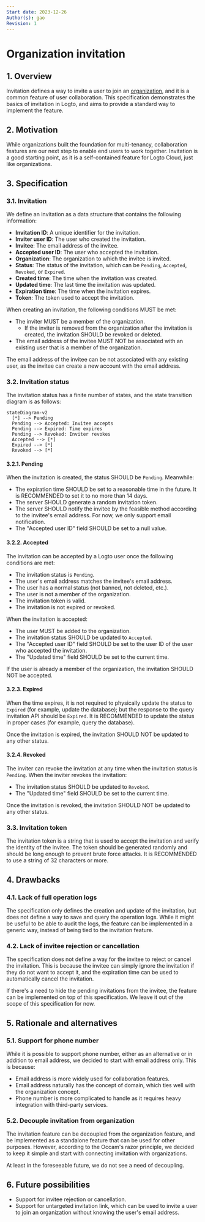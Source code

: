 ```yaml
---
Start date: 2023-12-26
Author(s): gao
Revision: 1
---
```


# Organization invitation

## 1. Overview

Invitation defines a way to invite a user to join an [organization](./0001-organization.md), and it is a common feature of user collaboration. This specification demonstrates the basics of invitation in Logto, and aims to provide a standard way to implement the feature.

## 2. Motivation

While organizations built the foundation for multi-tenancy, collaboration features are our next step to enable end users to work together. Invitation is a good starting point, as it is a self-contained feature for Logto Cloud, just like organizations.

## 3. Specification

### 3.1. Invitation

We define an invitation as a data structure that contains the following information:

- **Invitation ID**: A unique identifier for the invitation.
- **Inviter user ID**: The user who created the invitation.
- **Invitee**: The email address of the invitee.
- **Accepted user ID**: The user who accepted the invitation.
- **Organization**: The organization to which the invitee is invited.
- **Status**: The status of the invitation, which can be `Pending`, `Accepted`, `Revoked`, or `Expired`.
- **Created time**: The time when the invitation was created.
- **Updated time**: The last time the invitation was updated.
- **Expiration time**: The time when the invitation expires.
- **Token**: The token used to accept the invitation.

When creating an invitation, the following conditions MUST be met:

- The inviter MUST be a member of the organization.
  - If the inviter is removed from the organization after the invitation is created, the invitation SHOULD be revoked or deleted.
- The email address of the invitee MUST NOT be associated with an existing user that is a member of the organization.

The email address of the invitee can be not associated with any existing user, as the invitee can create a new account with the email address.

### 3.2. Invitation status

The invitation status has a finite number of states, and the state transition diagram is as follows:

```mermaid
stateDiagram-v2
  [*] --> Pending
  Pending --> Accepted: Invitee accepts
  Pending --> Expired: Time expires
  Pending --> Revoked: Inviter revokes
  Accepted --> [*]
  Expired --> [*]
  Revoked --> [*]
```

#### 3.2.1. Pending

When the invitation is created, the status SHOULD be `Pending`. Meanwhile:

- The expiration time SHOULD be set to a reasonable time in the future. It is RECOMMENDED to set it to no more than 14 days.
- The server SHOULD generate a random invitation token.
- The server SHOULD notify the invitee by the feasible method according to the invitee's email address. For now, we only support email notification.
- The "Accepted user ID" field SHOULD be set to a null value.

#### 3.2.2. Accepted

The invitation can be accepted by a Logto user once the following conditions are met:

- The invitation status is `Pending`.
- The user's email address matches the invitee's email address.
- The user has a normal status (not banned, not deleted, etc.).
- The user is not a member of the organization.
- The invitation token is valid.
- The invitation is not expired or revoked.

When the invitation is accepted:

- The user MUST be added to the organization.
- The invitation status SHOULD be updated to `Accepted`.
- The "Accepted user ID" field SHOULD be set to the user ID of the user who accepted the invitation.
- The "Updated time" field SHOULD be set to the current time.

If the user is already a member of the organization, the invitation SHOULD NOT be accepted.

#### 3.2.3. Expired

When the time expires, it is not required to physically update the status to `Expired` (for example, update the database); but the response to the query invitation API should be `Expired`. It is RECOMMENDED to update the status in proper cases (for example, query the database).

Once the invitation is expired, the invitation SHOULD NOT be updated to any other status.

#### 3.2.4. Revoked

The inviter can revoke the invitation at any time when the invitation status is `Pending`. When the inviter revokes the invitation:

- The invitation status SHOULD be updated to `Revoked`.
- The "Updated time" field SHOULD be set to the current time.

Once the invitation is revoked, the invitation SHOULD NOT be updated to any other status.

### 3.3. Invitation token

The invitation token is a string that is used to accept the invitation and verify the identity of the invitee. The token should be generated randomly and should be long enough to prevent brute force attacks. It is RECOMMENDED to use a string of 32 characters or more.

## 4. Drawbacks

### 4.1. Lack of full operation logs

The specification only defines the creation and update of the invitation, but does not define a way to save and query the operation logs. While it might be useful to be able to audit the logs, the feature can be implemented in a generic way, instead of being tied to the invitation feature.

### 4.2. Lack of invitee rejection or cancellation

The specification does not define a way for the invitee to reject or cancel the invitation. This is because the invitee can simply ignore the invitation if they do not want to accept it, and the expiration time can be used to automatically cancel the invitation.

If there's a need to hide the pending invitations from the invitee, the feature can be implemented on top of this specification. We leave it out of the scope of this specification for now.

## 5. Rationale and alternatives

### 5.1. Support for phone number

While it is possible to support phone number, either as an alternative or in addition to email address, we decided to start with email address only. This is because:

- Email address is more widely used for collaboration features.
- Email address naturally has the concept of domain, which ties well with the organization concept.
- Phone number is more complicated to handle as it requires heavy integration with third-party services.

### 5.2. Decouple invitation from organization

The invitation feature can be decoupled from the organization feature, and be implemented as a standalone feature that can be used for other purposes. However, according to the Occam's razor principle, we decided to keep it simple and start with connecting invitation with organizations.

At least in the foreseeable future, we do not see a need of decoupling.

## 6. Future possibilities

- Support for invitee rejection or cancellation.
- Support for untargeted invitation link, which can be used to invite a user to join an organization without knowing the user's email address.
